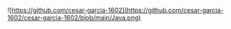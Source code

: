 ![https://github.com/cesar-garcia-1602](https://github.com/cesar-garcia-1602/cesar-garcia-1602/blob/main/Java.png)

